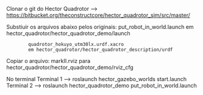 Clonar o git do Hector Quadrotor --> https://bitbucket.org/theconstructcore/hector_quadrotor_sim/src/master/

Substiuir os arquivos abaixo pelos originais:
			put_robot_in_world.launch
			em hector_quadrotor/hector_quadrotor_demo/launch
			
			quadrotor_hokuyo_utm30lx.urdf.xacro
			em hector_quadrotor/hector_quadrotor_description/urdf
			
Copiar o arquivo:
			markII.rviz
para
			hector_quadrotor/hector_quadrotor_demo/rviz_cfg
			

No terminal
		Terminal 1 --> roslaunch hector_gazebo_worlds start.launch
		Terminal 2 --> roslaunch hector_quadrotor_demo put_robot_in_world.launch
			
